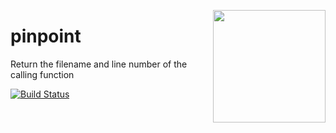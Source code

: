 <a href="https://hapi.dev"><img src="https://raw.githubusercontent.com/hapijs/assets/master/images/family.png" width="180px" align="right" /></a>

# pinpoint

Return the filename and line number of the calling function

[![Build Status](https://secure.travis-ci.org/hapijs/pinpoint.png?branch=master)](http://travis-ci.org/hapijs/pinpoint)

